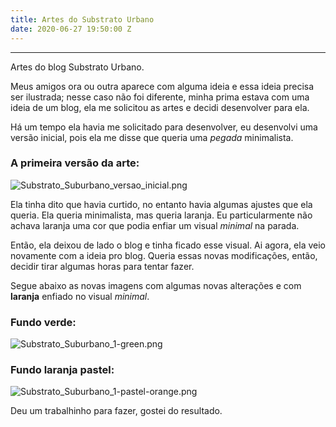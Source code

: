 ```yaml
---
title: Artes do Substrato Urbano
date: 2020-06-27 19:50:00 Z
---
```


---

Artes do blog Substrato Urbano.

<!--more-->

Meus amigos ora ou outra aparece com alguma ideia e essa ideia precisa ser ilustrada; nesse caso não foi diferente, minha prima estava com uma ideia de um blog, ela me solicitou as artes e decidi desenvolver para ela.

Há um tempo ela havia me solicitado para desenvolver, eu desenvolvi uma versão inicial, pois ela me disse que queria uma *pegada* minimalista.

### A primeira versão da arte:

![Substrato_Suburbano_versao_inicial.png](/uploads/Substrato_Suburbano_versao_inicial.png)

Ela tinha dito que havia curtido, no entanto havia algumas ajustes que ela queria. Ela queria minimalista, mas queria laranja. Eu particularmente não achava laranja uma cor que podia enfiar um visual *minimal* na parada.

Então, ela deixou de lado o blog e tinha ficado esse visual. Ai agora, ela veio novamente com a ideia pro blog. Queria essas novas modificações, então, decidir tirar algumas horas para tentar fazer.

Segue abaixo as novas imagens com algumas novas alterações e com **laranja** enfiado no visual *minimal*.

### Fundo verde:

![Substrato_Suburbano_1-green.png](/uploads/Substrato_Suburbano_1-green.png)

### Fundo laranja pastel:

![Substrato_Suburbano_1-pastel-orange.png](/uploads/Substrato_Suburbano_1-pastel-orange.png)

Deu um trabalhinho para fazer, gostei do resultado.